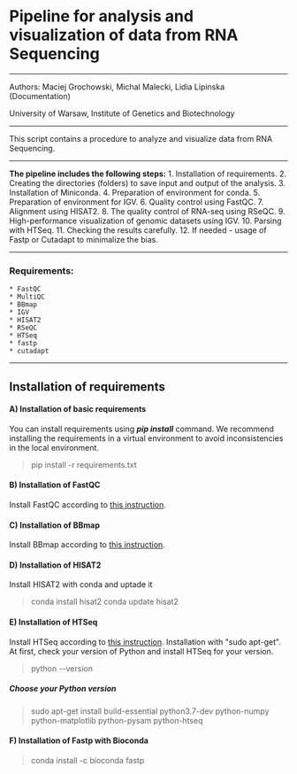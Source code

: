 # Pipeline for analysis and visualization of data from RNA Sequencing
***
Authors: Maciej Grochowski, Michal Malecki, Lidia Lipinska (Documentation)

University of Warsaw, Institute of Genetics and Biotechnology
***
This script contains a procedure to analyze and visualize data from RNA Sequencing.
***



__The pipeline includes the following steps:__
    1. Installation of requirements.
    2. Creating the directories (folders) to save input and output of the analysis.
    3. Installation of Miniconda.
    4. Preparation of environment for conda.
    5. Preparation of environment for IGV.
    6. Quality control using FastQC.
    7. Alignment using HISAT2.
    8. The quality control of RNA-seq using RSeQC.
    9. High-performance visualization of genomic datasets using IGV.
    10. Parsing with HTSeq.
    11. Checking the results carefully.
    12. If needed - usage of Fastp or Cutadapt to minimalize the bias.
*** 
    
### Requirements:
    * FastQC
    * MultiQC
    * BBmap
    * IGV
    * HISAT2
    * RSeQC
    * HTSeq
    * fastp
    * cutadapt
    
***
## Installation of requirements
#### A) Installation of basic requirements

You can install requirements using __*pip install*__ command. We recommend installing the requirements in a virtual environment to avoid inconsistencies in the local environment.

> pip install -r requirements.txt

#### B) Installation of FastQC
Install FastQC according to [this instruction](https://raw.githubusercontent.com/s-andrews/FastQC/master/INSTALL.txt).

#### C) Installation of BBmap
Install BBmap according to [this instruction](https://jgi.doe.gov/data-and-tools/bbtools/bb-tools-user-guide/installation-guide/).

#### D) Installation of HISAT2
Install HISAT2 with conda and uptade it
> conda install hisat2
> conda update hisat2

#### E) Installation of HTSeq
Install HTSeq according to [this instruction](https://htseq.readthedocs.io/en/release_0.11.1/install.html).
Installation with "sudo apt-get". At first, check your version of Python and install HTSeq for your version.
> python --version

##### Choose your Python version
> sudo apt-get install build-essential python3.7-dev python-numpy python-matplotlib python-pysam python-htseq
#### F) Installation of Fastp with Bioconda
> conda install -c bioconda fastp 
